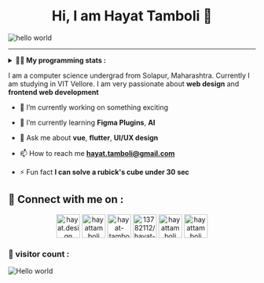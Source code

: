 <h1 align="center" > Hi, I am Hayat Tamboli 👋</h1>

![hello world](https://github.com/hayat-tamboli/hayat-tamboli/raw/master/hello-world.png)

<hr/>

<details> 
 <summary> <b>👨‍💻 My programming stats : </b></summary>

<br>

<div align="center">
  
![Hayat's github stats](https://github-readme-stats.vercel.app/api?username=hayat-tamboli&show_icons=true&title_color=2257EA&icon_color=2257EA&bg_color=f7f7f7)
![Top Langs](https://github-readme-stats.vercel.app/api/top-langs/?username=hayat-tamboli&title_color=2257EA&bg_color=f7f7f7&layout=compact&hide=html)

</div>

<a href="https://stackoverflow.com/users/13782112/hayat-tamboli"><img src="https://stackoverflow.com/users/flair/13782112.png?theme=clean" width="208" height="58" alt="profile for Hayat Tamboli at Stack Overflow, Q&amp;A for professional and enthusiast programmers" title="profile for Hayat Tamboli at Stack Overflow, Q&amp;A for professional and enthusiast programmers"></a>

<!--START_SECTION:waka-->
![Code Time](http://img.shields.io/badge/Code%20Time-801%20hrs%2012%20mins-blue)

![Lines of code](https://img.shields.io/badge/From%20Hello%20World%20I%27ve%20Written-1.7%20million%20lines%20of%20code-blue)

**I'm a Night 🦉** 

```text
🌞 Morning                361 commits         █░░░░░░░░░░░░░░░░░░░░░░░░   05.09 % 
🌆 Daytime                2677 commits        █████████░░░░░░░░░░░░░░░░   37.71 % 
🌃 Evening                2493 commits        █████████░░░░░░░░░░░░░░░░   35.12 % 
🌙 Night                  1567 commits        ██████░░░░░░░░░░░░░░░░░░░   22.08 % 
```
📅 **I'm Most Productive on Saturday** 

```text
Monday                   861 commits         ███░░░░░░░░░░░░░░░░░░░░░░   12.13 % 
Tuesday                  1111 commits        ████░░░░░░░░░░░░░░░░░░░░░   15.65 % 
Wednesday                1086 commits        ████░░░░░░░░░░░░░░░░░░░░░   15.30 % 
Thursday                 871 commits         ███░░░░░░░░░░░░░░░░░░░░░░   12.27 % 
Friday                   1037 commits        ████░░░░░░░░░░░░░░░░░░░░░   14.61 % 
Saturday                 1122 commits        ████░░░░░░░░░░░░░░░░░░░░░   15.81 % 
Sunday                   1010 commits        ████░░░░░░░░░░░░░░░░░░░░░   14.23 % 
```


📊 **This Week I Spent My Time On** 

```text
💬 Programming Languages: 
No Activity Tracked This Week
```

**I Mostly Code in Dart** 

```text
Dart                     12 repos            ████░░░░░░░░░░░░░░░░░░░░░   17.91 % 
HTML                     6 repos             ██░░░░░░░░░░░░░░░░░░░░░░░   08.96 % 
TypeScript               5 repos             ██░░░░░░░░░░░░░░░░░░░░░░░   07.46 % 
CSS                      4 repos             █░░░░░░░░░░░░░░░░░░░░░░░░   05.97 % 
Kotlin                   2 repos             █░░░░░░░░░░░░░░░░░░░░░░░░   02.99 % 
```




 Last Updated on 25/05/2023 01:18:00 UTC
<!--END_SECTION:waka-->

</details>

I am a computer science undergrad from Solapur, Maharashtra. Currently I am studying in VIT Vellore. I am very passionate about __web design__ and __frontend web development__


- 🔭 I’m currently working on something exciting

- 🌱 I’m currently learning **Figma Plugins**, **AI**

- 💬 Ask me about **vue**, **flutter**, **UI/UX design**

- 📫 How to reach me **hayat.tamboli@gmail.com**

- ⚡ Fun fact **I can solve a rubick's cube under 30 sec**

## 🔗 Connect with me on :

<p align="center">
<a href="https://hayat.design/" target="blank"><img align="center" src="https://cdn-icons-png.flaticon.com/512/4302/4302080.png" alt="hayat.design" height="48" width="48" /></a>
<a href="https://twitter.com/hayattamboli" target="blank"><img align="center" src="https://cdn-icons-png.flaticon.com/512/2111/2111580.png" alt="hayattamboli" height="48" width="48" /></a>
<a href="https://linkedin.com/in/hayat-tamboli" target="blank"><img align="center" src="https://cdn-icons-png.flaticon.com/512/2111/2111368.png" alt="hayat-tamboli" height="48" width="48" /></a>
<a href="https://stackoverflow.com/users/13782112/hayat-tamboli" target="blank"><img align="center" src="https://cdn-icons-png.flaticon.com/512/2111/2111516.png" alt="13782112/hayat-tamboli" height="48" width="48" /></a>
<a href="https://instagram.com/hayattamboli" target="blank"><img align="center" src="https://cdn-icons-png.flaticon.com/512/3955/3955027.png" alt="hayattamboli" height="48" width="48" /></a>
<a href="https://dribbble.com/hayattamboli" target="blank"><img align="center" src="https://cdn-icons-png.flaticon.com/512/3536/3536685.png" alt="hayattamboli" height="48" width="48" /></a>
</p>


### 👀 visitor count :

<img src="https://profile-counter.glitch.me/hayat-tamboli/count.svg" alt="Hello world" />
